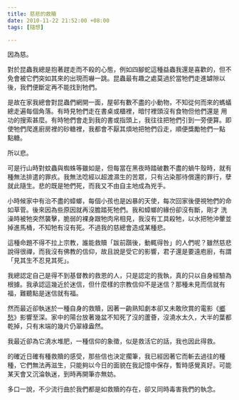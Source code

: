 ```yaml
---
title: 慈悲的救贖
date: 2010-11-22 21:52:00 +08:00
tags: [隨想]

---
```


 因為慈。  
  
 對於昆蟲我總是抱著趕走而不殺的心態，例如四腳蛇這種益蟲我還是喜歡的，但不免會被它們突如其來的出現而嚇一跳。昆蟲最有趣之處莫過於當牠們走進罅隙以後，我們便斷定再不能找到牠們。  
  
 是故在家我總會對昆蟲們網開一面，屋邨有數不盡的小動物，不知從何而來的螞蟻總走遍每個角落。有時見牠們走在書桌或櫃裡，暗忖裡頭沒有食物但他們還是 用功的搜索甚麼。有時牠們會走到我的書或指頭上，我往往把牠們引到一旁便算。即使牠們爬進廚房裡的砂糖裡，我都會不厭其煩地把牠們舀走，順便獎勵牠們一點 點糖。  
  
 所以悲。  
  
 可是行山時對蚊蟲與蜘蛛等雖如是，但每當在黑夜時踏破數不盡的蝸牛殼時，就有種無法排遣的罪疚。我無法唸經以超渡濕生的苦眾，只有沾染那待償還的罪行，孽就此隨生。悲的既是牠們死，而我又不由自主地成為兇手。  
  
 小時候家中有治不盡的蟑螂，每個小孩也是凶暴的天使，每次回家後便視牠們的命如草菅。後來因為些原因就再沒膽踏死牠們。我和蟑螂的緣份卻沒有斷，剛才 洗澡時被牠突然襲擊，脆弱的裸身跟牠肉帛相見，我沒有工具殺牠，以水把牠沖暈並掉進馬桶，不知牠有沒有死。不過我的慈總會造成某種悲。  
  
 這種命題不得不拉上宗教，誰能救贖「跋前躓後，動輒得咎」的人們呢？雖然慈悲說得很禪，而我沒有佛教的信仰，故且說是受它的影響，君子還是要遠庖廚，有謂「見其生不忍見其死」。  
  
 我總認定自己是得不到基督教的救恩的人，只是認定的我執，真的只以自身經驗為根據。我承認這幾近於迷信，但什麼樣的宗教信仰不是迷信？那種未見而信就有福，難聽點是迷信就有福。  
  
 然而最近卻執迷於一種自身的救贖，因著一齣熟知劇本卻又未敢欣賞的電影《[鄉愁](http://www.imdb.com/title/tt0086022/)》影響至深。家中的陽台放著幾盆不知死了沒的蘆薈，沒澆水太久，大半的葉都乾掉，只有末端的幾片仍翠綠盎然。  
  
 我最近卻為它澆水堆肥，一種信仰的象徵，似是救活它的話，我也因此得救。  
  
 的確近日確有種救贖的感受，那些信也決定擱筆，我已經因著它而斬去過往的種種，它們無法再滋生，只能夠以今日的面貌在我記憶中保存，暫時感覺真好。可能某天會又沉淪執迷，到時再開筆亦無妨。  
  
 多口一說，不少流行曲於我們都是如救贖的存在，卻又同時毒害我們的執念。

